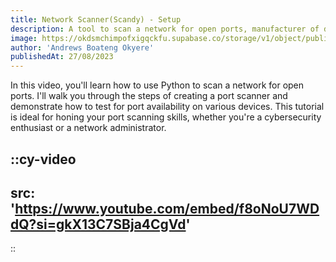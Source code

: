 ```yaml
---
title: Network Scanner(Scandy) - Setup
description: A tool to scan a network for open ports, manufacturer of discovered devices and checking for already known vulnerabilities for those discovered devices and/or services
image: https://okdsmchimpofxigqckfu.supabase.co/storage/v1/object/public/assets/images/scandy.webp
author: 'Andrews Boateng Okyere'
publishedAt: 27/08/2023
---
```



In this video, you'll learn how to use Python to scan a network for open ports. I'll walk you through the steps of creating a port scanner and demonstrate how to test for port availability on various devices. This tutorial is ideal for honing your port scanning skills, whether you're a cybersecurity enthusiast or a network administrator.

::cy-video
---
src: 'https://www.youtube.com/embed/f8oNoU7WDdQ?si=gkX13C7SBja4CgVd'
---
::
